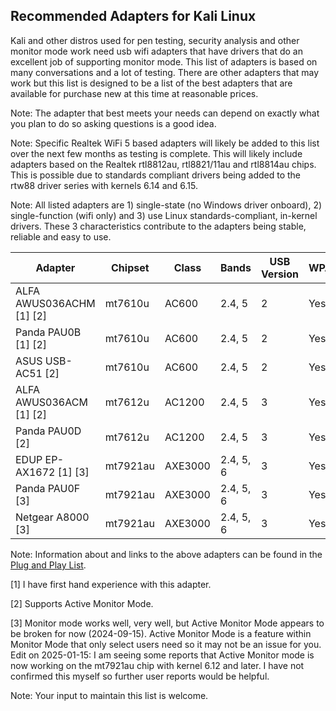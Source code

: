 ## Recommended Adapters for Kali Linux

Kali and other distros used for pen testing, security analysis and other
monitor mode work need usb wifi adapters that have drivers
that do an excellent job of supporting monitor mode. This list of
adapters is based on many conversations and a lot of testing. There are
other adapters that may work but this list is designed to be a list of
the best adapters that are available for purchase new at this time at
reasonable prices.

Note: The adapter that best meets your needs can depend on exactly what
you plan to do so asking questions is a good idea.

Note: Specific Realtek WiFi 5 based adapters will likely be added to this
list over the next few months as testing is complete. This will likely
include adapters based on the Realtek rtl8812au, rtl8821/11au and rtl8814au
chips. This is possible due to standards compliant drivers being added to
the rtw88 driver series with kernels 6.14 and 6.15.

Note: All listed adapters are 1) single-state (no Windows driver onboard), 2) single-function (wifi only) and 3) use Linux standards-compliant, in-kernel drivers. These 3 characteristics contribute to the adapters being stable, reliable and easy to use.

| Adapter                                      | Chipset   | Class   | Bands     | USB Version | WPA3 | Range     |
|----------------------------------------------|-----------|---------|-----------|-------------|------|-----------|
| ALFA AWUS036ACHM [1] [2]                     | mt7610u   | AC600   | 2.4, 5    | 2           | Yes  | Very Long |
| Panda PAU0B [1] [2]                          | mt7610u   | AC600   | 2.4, 5    | 2           | Yes  | Very Long |
| ASUS USB-AC51 [2]                            | mt7610u   | AC600   | 2.4, 5    | 2           | Yes  | Medium    |
| ALFA AWUS036ACM [1] [2]                      | mt7612u   | AC1200  | 2.4, 5    | 3           | Yes  | Long      |
| Panda PAU0D  [2]                             | mt7612u   | AC1200  | 2.4, 5    | 3           | Yes  | Long      |
| EDUP EP-AX1672 [1] [3]                       | mt7921au  | AXE3000 | 2.4, 5, 6 | 3           | Yes  | Long      |
| Panda PAU0F [3]                              | mt7921au  | AXE3000 | 2.4, 5, 6 | 3           | Yes  | Long      |
| Netgear A8000 [3]                            | mt7921au  | AXE3000 | 2.4, 5, 6 | 3           | Yes  | Medium    |

Note: Information about and links to the above adapters can be found in the [Plug and Play List](https://github.com/morrownr/USB-WiFi/blob/main/home/USB_WiFi_Adapters_that_are_supported_with_Linux_in-kernel_drivers.md).

[1] I have first hand experience with this adapter.

[2] Supports Active Monitor Mode.

[3] Monitor mode works well, very well, but Active Monitor Mode appears to be broken for now (2024-09-15). Active Monitor Mode is a feature within Monitor Mode that only select users need so it may not be an issue for you. Edit on 2025-01-15: I am seeing some reports that Active Monitor mode is now working on the mt7921au chip with kernel 6.12 and later. I have not confirmed this myself so further user reports would be helpful.

Note: Your input to maintain this list is welcome.
